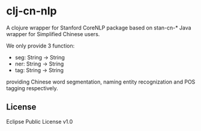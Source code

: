 clj-cn-nlp
===========

A clojure wrapper for Stanford CoreNLP package based on stan-cn-* Java wrapper
for Simplified Chinese users.

We only provide 3 function:

* seg: String -> String
* ner: String -> String
* tag: String -> String

providing Chinese word segmentation, naming entity recognization and POS tagging
respectively.

License
--------

Eclipse Public License v1.0